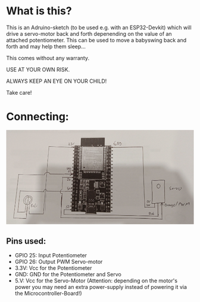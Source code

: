 # What is this?
This is an Adruino-sketch (to be used e.g. with an ESP32-Devkit) which will drive a servo-motor back and forth depenending on the value of an attached potentiometer.
This can be used to move a babyswing back and forth and may help them sleep...

This comes without any warranty.

USE AT YOUR OWN RISK.

ALWAYS KEEP AN EYE ON YOUR CHILD!

Take care!

# Connecting:
![Wiring diagram using an ESP32](wiring-diagram.png)

## Pins used:
- GPIO 25: Input Potentiometer
- GPIO 26: Output PWM Servo-motor
- 3.3V: Vcc for the Potentiometer
- GND: GND for the Potentiometer and Servo
- 5.V: Vcc for the Servo-Motor (Attention: depending on the motor's power you may need an extra power-supply instead of powering it via the Microcontroller-Board!)
